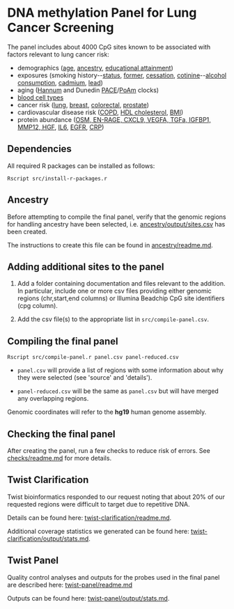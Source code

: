 # DNA methylation Panel for Lung Cancer Screening 

The panel includes about 4000 CpG sites known to be associated with factors relevant to lung cancer risk:

- demographics ([age](age), [ancestry](ancestry), [educational attainment](educational-attainment))
- exposures (smoking history--[status](smoking-status), [former](smoking-former), [cessation](smoking-cessation), [cotinine](cotinine)--[alcohol consumption](alcohol-consumption), [cadmium](cadmium), [lead](lead))
- aging ([Hannum](age) and Dunedin [PACE](dunedin-pace)/[PoAm](dunedin-poam38) clocks)
- [blood cell types](blood-cell-types)
- cancer risk ([lung](lung-cancer), [breast](breast-cancer), [colorectal](colorectal-cancer), [prostate](prostate))
- cardiovascular disease risk ([COPD](copd), [HDL cholesterol](hdl), [BMI](bmi))
- protein abundance ([OSM, EN-RAGE, CXCL9, VEGFA, TGFa, IGFBP1, MMP12, HGF](episcores), [IL6](il6), [EGFR](egfr), [CRP](crp))

## Dependencies

All required R packages can be installed as follows:

```
Rscript src/install-r-packages.r
```

## Ancestry

Before attempting to compile the final panel, verify that the
genomic regions for handling ancestry have been selected, 
i.e. [ancestry/output/sites.csv](ancestry/output/sites.csv) has been created.

The instructions to create this file can be found
in [ancestry/readme.md](ancestry/readme.md).

## Adding additional sites to the panel

1. Add a folder containing documentation and files relevant to the addition.  In particular, include one or more csv files providing either genomic regions (chr,start,end columns) or Illumina Beadchip CpG site identifiers (cpg column).

2. Add the csv file(s) to the appropriate list in `src/compile-panel.csv`.

## Compiling the final panel

```
Rscript src/compile-panel.r panel.csv panel-reduced.csv 
```

* `panel.csv` will provide a list of regions with some information about why they were selected (see 'source' and 'details').

* `panel-reduced.csv` will be the same as `panel.csv` but will have merged any overlapping regions.

Genomic coordinates will refer to the **hg19** human genome assembly.

## Checking the final panel

After creating the panel, run a few checks to reduce risk of errors.
See [checks/readme.md](checks/readm.md) for more details.

## Twist Clarification

Twist bioinformatics responded to our request 
noting that about 20% of our requested regions were difficult to 
target due to repetitive DNA.

Details can be found here:
[twist-clarification/readme.md](twist-clarification/readme.md).

Additional coverage statistics we generated can be found here: 
[twist-clarification/output/stats.md](twist-clarification/output/stats.md).

## Twist Panel

Quality control analyses and outputs
for the probes used in the final panel are described here: [twist-panel/readme.md](twist-panel/readme.md)

Outputs can be found here: 
[twist-panel/output/stats.md](twist-panel/output/stats.md).

